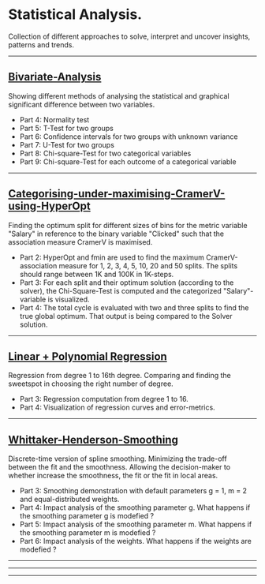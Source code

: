 # Statistical Analysis. 

Collection of different approaches to solve, interpret and uncover insights, patterns and trends. 

------------------------------------------------------------------------------------------------------------------------------
## [**Bivariate-Analysis**](https://nbviewer.jupyter.org/github/Gordi33/Statistical-Analysis/blob/master/Bivariate-Analysis.ipynb) 

Showing different methods of analysing the statistical and graphical significant difference between two variables.

 - Part 4: Normality test
 - Part 5: T-Test for two groups
 - Part 6: Confidence intervals for two groups with unknown variance
 - Part 7: U-Test for two groups
 - Part 8: Chi-square-Test for two categorical variables
 - Part 9: Chi-square-Test for each outcome of a categorical variable


------------------------------------------------------------------------------------------------------------------------------
## [**Categorising-under-maximising-CramerV-using-HyperOpt**](https://nbviewer.jupyter.org/github/Gordi33/Statistical-Analysis/blob/master/Categorising-under-maximising-CramerV-using-HyperOpt.ipynb) 

Finding the optimum split for different sizes of bins for the metric variable "Salary" in reference to the binary variable "Clicked" such that the association measure CramerV is maximised.	
	
- Part 2:	HyperOpt and fmin are used to find the maximum CramerV-association measure for 1, 2, 3, 4, 5, 10, 20 and 50 splits. The splits should range between 1K and 100K in 1K-steps.
- Part 3:	For each split and their optimum solution (according to the solver), the Chi-Square-Test is computed and the categorized "Salary"-variable is visualized.
- Part 4:	The total cycle is evaluated with two and three splits to find the true global optimum. That output is being compared to the Solver solution.

------------------------------------------------------------------------------------------------------------------------------

## [**Linear + Polynomial Regression**](https://nbviewer.jupyter.org/github/Gordi33/Statistical-Analysis/blob/master/Polynomial-Regression.ipynb) 

Regression from degree 1 to 16th degree. Comparing and finding the sweetspot in choosing the right number of degree.

 - Part 3:	Regression computation from degree 1 to 16.
 - Part 4:	Visualization of regression curves and error-metrics.
------------------------------------------------------------------------------------------------------------------------------

## [**Whittaker-Henderson-Smoothing**](https://nbviewer.jupyter.org/github/Gordi33/Statistical-Analysis/blob/master/Whittaker-Henderson-Smoothing.ipynb) 

Discrete-time version of spline smoothing. Minimizing the trade-off between the fit and the smoothness. 
Allowing the decision-maker to whether increase the smoothness, the fit or the fit in local areas.

 - Part 3:	Smoothing demonstration with default parameters g = 1, m = 2 and equal-distributed weights.
 - Part 4:	Impact analysis of the smoothing parameter g. What happens if the smoothing parameter g is modefied ?
 - Part 5:	Impact analysis of the smoothing parameter m. What happens if the smoothing parameter m is modefied ?
 - Part 6:	Impact analysis of the weights. What happens if the weights are modefied ?

------------------------------------------------------------------------------------------------------------------------------

------------------------------------------------------------------------------------------------------------------------------

------------------------------------------------------------------------------------------------------------------------------